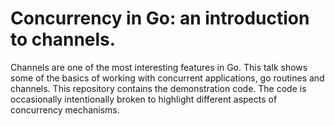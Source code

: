 # Concurrency in Go: an introduction to channels.

Channels are one of the most interesting features in Go. This talk shows some of the basics of working with concurrent applications, go routines and channels. This repository contains the demonstration code. The code is occasionally intentionally broken to highlight different aspects of concurrency mechanisms. 


